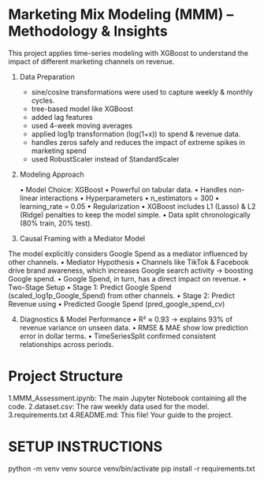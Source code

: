 #  Marketing Mix Modeling (MMM) – Methodology & Insights

This project applies time-series modeling with XGBoost to understand the impact of different marketing channels on revenue.

1. Data Preparation

	-	sine/cosine transformations were used to capture weekly & monthly cycles.
	-	tree-based model like XGBoost
	-	added lag features
	-	used 4-week moving averages
	-	applied log1p transformation (log(1+x)) to spend & revenue data.
	-	handles zeros safely and reduces the impact of extreme spikes in marketing spend
	-	used RobustScaler instead of StandardScaler

2. Modeling Approach

	•	Model Choice: XGBoost
	•	Powerful on tabular data.
	•	Handles non-linear interactions 
	•	Hyperparameters
	•	n_estimators = 300
	•	learning_rate = 0.05
	•	Regularization
	•	XGBoost includes L1 (Lasso) & L2 (Ridge) penalties to keep the model simple.
	•	Data split chronologically (80% train, 20% test).

3. Causal Framing with a Mediator Model

The model explicitly considers Google Spend as a mediator influenced by other channels.
	•	Mediator Hypothesis
	•	Channels like TikTok & Facebook drive brand awareness, which increases Google search activity → boosting Google spend.
	•	Google Spend, in turn, has a direct impact on revenue.
	•	Two-Stage Setup
	•	Stage 1: Predict Google Spend (scaled_log1p_Google_Spend) from other channels.
	•	Stage 2: Predict Revenue using
	•	Predicted Google Spend (pred_google_spend_cv)

4. Diagnostics & Model Performance
	•	R² ≈ 0.93 → explains 93% of revenue variance on unseen data.
	•	RMSE & MAE show low prediction error in dollar terms.
	•	TimeSeriesSplit confirmed consistent relationships across periods.

# Project Structure
1.MMM_Assessment.ipynb: The main Jupyter Notebook containing all the code.
2.dataset.csv: The raw weekly data used for the model.
3.requirements.txt
4.README.md: This file! Your guide to the project.

# SETUP INSTRUCTIONS
python -m venv venv
source venv/bin/activate 
pip install -r requirements.txt

